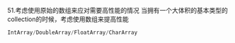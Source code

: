 51.考虑使用原始的数组来应对需要高性能的情况
当拥有一个大体积的基本类型的collection的时候，考虑使用数组来提高性能
```kotlin
IntArray/DoubleArray/FloatArray/CharArray
```
